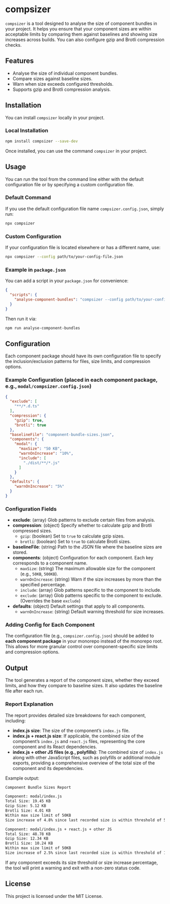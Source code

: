 
# compsizer

`compsizer` is a tool designed to analyse the size of component bundles in your project. It helps you ensure that your component sizes are within acceptable limits by comparing them against baselines and showing size increases across builds. You can also configure gzip and Brotli compression checks.

## Features

- Analyse the size of individual component bundles.
- Compare sizes against baseline sizes.
- Warn when size exceeds configured thresholds.
- Supports gzip and Brotli compression analysis.

## Installation

You can install `compsizer` locally in your project.

### Local Installation

```bash
npm install compsizer --save-dev
```

Once installed, you can use the command `compsizer` in your project.

## Usage

You can run the tool from the command line either with the default configuration file or by specifying a custom configuration file.

### Default Command

If you use the default configuration file name `compsizer.config.json`, simply run:

```bash
npx compsizer
```

### Custom Configuration

If your configuration file is located elsewhere or has a different name, use:

```bash
npx compsizer --config path/to/your-config-file.json
```

### Example in `package.json`

You can add a script in your `package.json` for convenience:

```json
{
  "scripts": {
    "analyse-component-bundles": "compsizer --config path/to/your-config-file.json"
  }
}
```

Then run it via:

```bash
npm run analyse-component-bundles
```

## Configuration

Each component package should have its own configuration file to specify the inclusion/exclusion patterns for files, size limits, and compression options.

### Example Configuration (placed in each component package, e.g., `modal/compsizer.config.json`)

```json
{
  "exclude": [
    "**/*.d.ts"
  ],
  "compression": {
    "gzip": true,
    "brotli": true
  },
  "baselineFile": "component-bundle-sizes.json",
  "components": {
    "modal": {
      "maxSize": "50 KB",
      "warnOnIncrease": "10%",
      "include": [
        "./dist/**/*.js"
      ]
    }
  },
  "defaults": {
    "warnOnIncrease": "5%"
  }
}
```

### Configuration Fields

- **exclude**: (array) Glob patterns to exclude certain files from analysis.
- **compression**: (object) Specify whether to calculate gzip and Brotli compressed sizes.
  - `gzip`: (boolean) Set to `true` to calculate gzip sizes.
  - `brotli`: (boolean) Set to `true` to calculate Brotli sizes.
- **baselineFile**: (string) Path to the JSON file where the baseline sizes are stored.
- **components**: (object) Configuration for each component. Each key corresponds to a component name.
  - `maxSize`: (string) The maximum allowable size for the component (e.g., `50KB`, `500KB`).
  - `warnOnIncrease`: (string) Warn if the size increases by more than the specified percentage.
  - `include`: (array) Glob patterns specific to the component to include.
  - `exclude`: (array) Glob patterns specific to the component to exclude. (Overrides the base `exclude`)
- **defaults**: (object) Default settings that apply to all components.
  - `warnOnIncrease`: (string) Default warning threshold for size increases.

### Adding Config for Each Component

The configuration file (e.g., `compsizer.config.json`) should be added to **each component package** in your monorepo instead of the monorepo root. This allows for more granular control over component-specific size limits and compression options.

## Output

The tool generates a report of the component sizes, whether they exceed limits, and how they compare to baseline sizes. It also updates the baseline file after each run.

### Report Explanation

The report provides detailed size breakdowns for each component, including:

- **index.js size**: The size of the component’s `index.js` file.
- **index.js + react.js size**: If applicable, the combined size of the component’s `index.js` and `react.js` files, representing the core component and its React dependencies.
- **index.js + other JS files (e.g., polyfills)**: The combined size of `index.js` along with other JavaScript files, such as polyfills or additional module exports, providing a comprehensive overview of the total size of the component and its dependencies.

Example output:

```bash
Component Bundle Sizes Report

Component: modal/index.js
Total Size: 19.45 KB
Gzip Size: 5.12 KB
Brotli Size: 4.01 KB
Within max size limit of 50KB
Size increase of 4.8% since last recorded size is within threshold of 5%

Component: modal/index.js + react.js + other JS
Total Size: 48.78 KB
Gzip Size: 12.34 KB
Brotli Size: 10.24 KB
Within max size limit of 50KB
Size increase of 2.5% since last recorded size is within threshold of 10%
```

If any component exceeds its size threshold or size increase percentage, the tool will print a warning and exit with a non-zero status code.

## License

This project is licensed under the MIT License.
